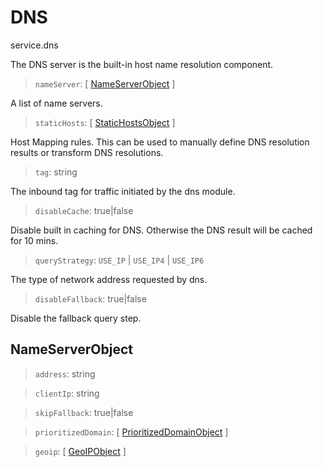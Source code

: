 # DNS
service.dns

The DNS server is the built-in host name resolution component.

> `nameServer`: [ [NameServerObject](#NameServerObject) ]

A list of name servers.

> `staticHosts`: [ [StaticHostsObject](#StaticHostsObject) ]

Host Mapping rules. This can be used to manually define DNS resolution results or transform DNS resolutions.

> `tag`: string

The inbound tag for traffic initiated by the dns module.

> `disableCache`: true|false

Disable built in caching for DNS. Otherwise the DNS result will be cached for 10 mins.

> `queryStrategy`: `USE_IP` | `USE_IP4` | `USE_IP6`

The type of network address requested by dns.

> `disableFallback`: true|false

Disable the fallback query step.

## NameServerObject

> `address`: string

> `clientIp`: string

> `skipFallback`: true|false

> `prioritizedDomain`: [ [PrioritizedDomainObject](#PrioritizedDomainObject) ]

> `geoip`: [ [GeoIPObject](geo.md#GeoIPObject) ]
